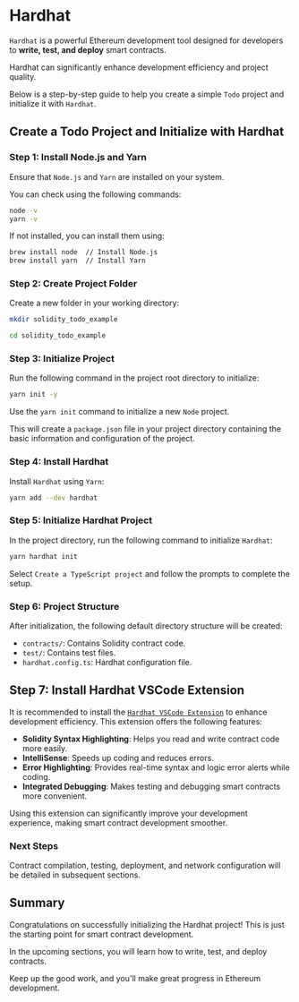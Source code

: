 # Hardhat

`Hardhat` is a powerful Ethereum development tool designed for developers to **write, test, and deploy** smart contracts.

Hardhat can significantly enhance development efficiency and project quality.

Below is a step-by-step guide to help you create a simple `Todo` project and initialize it with `Hardhat`.

## Create a Todo Project and Initialize with Hardhat

### Step 1: Install Node.js and Yarn

Ensure that `Node.js` and `Yarn` are installed on your system.

You can check using the following commands:

```bash
node -v
yarn -v
````

If not installed, you can install them using:

```bash
brew install node  // Install Node.js
brew install yarn  // Install Yarn
```

### Step 2: Create Project Folder

Create a new folder in your working directory:

```bash
mkdir solidity_todo_example

cd solidity_todo_example
```

### Step 3: Initialize Project

Run the following command in the project root directory to initialize:

```bash
yarn init -y
```

Use the `yarn init` command to initialize a new `Node` project.

This will create a `package.json` file in your project directory containing the basic information and configuration of the project.

### Step 4: Install Hardhat

Install `Hardhat` using `Yarn`:

```bash
yarn add --dev hardhat
```

### Step 5: Initialize Hardhat Project

In the project directory, run the following command to initialize `Hardhat`:

```bash
yarn hardhat init
```

Select `Create a TypeScript project` and follow the prompts to complete the setup.

### Step 6: Project Structure

After initialization, the following default directory structure will be created:

- `contracts/`: Contains Solidity contract code.
- `test/`: Contains test files.
- `hardhat.config.ts`: Hardhat configuration file.

## Step 7: Install Hardhat VSCode Extension

It is recommended to install the [`Hardhat VSCode Extension`](https://marketplace.visualstudio.com/items?itemName=NomicFoundation.hardhat-solidity) to enhance development efficiency. This extension offers the following features:

- **Solidity Syntax Highlighting**: Helps you read and write contract code more easily.
- **IntelliSense**: Speeds up coding and reduces errors.
- **Error Highlighting**: Provides real-time syntax and logic error alerts while coding.
- **Integrated Debugging**: Makes testing and debugging smart contracts more convenient.

Using this extension can significantly improve your development experience, making smart contract development smoother.

### Next Steps

Contract compilation, testing, deployment, and network configuration will be detailed in subsequent sections.

## Summary

Congratulations on successfully initializing the Hardhat project! This is just the starting point for smart contract development.

In the upcoming sections, you will learn how to write, test, and deploy contracts.

Keep up the good work, and you'll make great progress in Ethereum development.